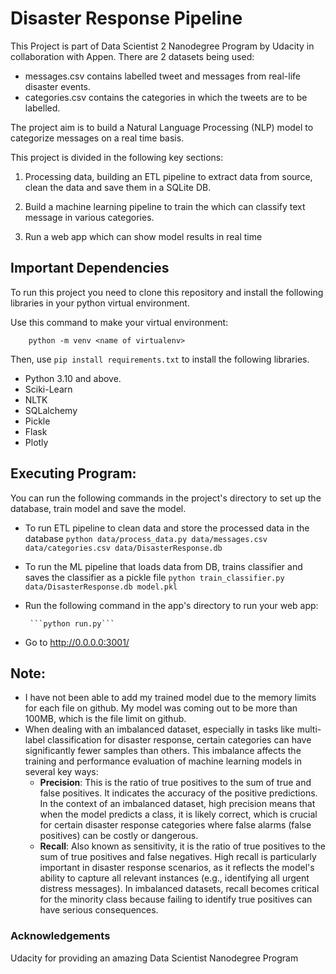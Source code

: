 
# Disaster Response Pipeline

This Project is part of Data Scientist 2 Nanodegree Program by Udacity in collaboration with Appen. There are 2 datasets being used: 
- messages.csv contains labelled tweet and messages from   real-life disaster events. 
- categories.csv contains the categories in which the tweets are to be labelled.

The project aim is to build a Natural Language Processing (NLP) model to categorize messages on a real time basis.

This project is divided in the following key sections:

1. Processing data, building an ETL pipeline to extract data from source, clean the data and save them in a SQLite DB.

2. Build a machine learning pipeline to train the which can classify text message in various categories.

3. Run a web app which can show model results in real time

## Important Dependencies
To run this project you need to clone this repository and install the following libraries in your python virtual environment.

Use this command to make your virtual environment:
```
    python -m venv <name of virtualenv>
```
Then, use ```pip install requirements.txt``` to install the following libraries.

- Python 3.10 and above.
- Sciki-Learn
- NLTK
- SQLalchemy
- Pickle
-  Flask
- Plotly

## Executing Program:
You can run the following commands in the project's directory to set up the database, train model and save the model.

- To run ETL pipeline to clean data and store the processed data in the database
  ```python data/process_data.py data/messages.csv data/categories.csv data/DisasterResponse.db```
- To run the ML pipeline that loads data from DB, trains classifier and saves the classifier as a pickle file ```python train_classifier.py data/DisasterResponse.db model.pkl```
- Run the following command in the app's directory to run your web app:
    
       ```python run.py```

- Go to http://0.0.0.0:3001/

## Note:
- I have not been able to add my trained model due to the memory limits for each file on github. My model was coming out to be more than 100MB, which is the file limit on github.
- When dealing with an imbalanced dataset, especially in tasks like multi-label classification for disaster response, certain categories can have significantly fewer samples than others. This imbalance affects the training and performance evaluation of machine learning models in several key ways:
    - **Precision**: This is the ratio of true positives to the sum of true and false positives. It indicates the accuracy of the positive predictions. In the context of an imbalanced dataset, high precision means that when the model predicts a class, it is likely correct, which is crucial for certain disaster response categories where false alarms (false positives) can be costly or dangerous.
    -  **Recall**: Also known as sensitivity, it is the ratio of true positives to the sum of true positives and false negatives. High recall is particularly important in disaster response scenarios, as it reflects the model's ability to capture all relevant instances (e.g., identifying all urgent distress messages). In imbalanced datasets, recall becomes critical for the minority class because failing to identify true positives can have serious consequences.

### Acknowledgements
Udacity for providing an amazing Data Scientist Nanodegree Program
